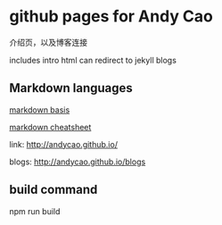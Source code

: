 # github pages for Andy Cao

介绍页，以及博客连接

includes intro html can redirect to jekyll blogs

## Markdown languages

[markdown basis](https://help.github.com/articles/markdown-basics/)

[markdown cheatsheet](https://github.com/adam-p/markdown-here/wiki/Markdown-Cheatsheet)

link:
http://andycao.github.io/

blogs:
http://andycao.github.io/blogs

## build command

npm run build 